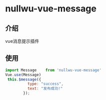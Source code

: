 # nullwu-vue-message


## 介绍

vue消息提示插件

## 使用


```javascript
import Message    from 'nullwu-vue-message'
Vue.use(Message)
 this.$message({
          type: "success",
          text: "发布成功!"
        });
```
